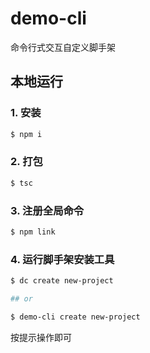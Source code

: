 # demo-cli
命令行式交互自定义脚手架

## 本地运行
### 1. 安装
```bash
$ npm i
```

### 2. 打包
```bash
$ tsc
```

### 3. 注册全局命令
```bash
$ npm link
```

### 4. 运行脚手架安装工具
```bash
$ dc create new-project

## or

$ demo-cli create new-project
```
按提示操作即可
